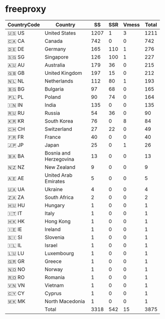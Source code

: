 # freeproxy

|CountryCode|Country|SS|SSR|Vmess|Total|
|  ----  | ----  |  ----  | ----  |  ----  | ----  |
|🇺🇸 US|United States|1207|1|3|1211|
|🇨🇦 CA|Canada|742|0|0|742|
|🇩🇪 DE|Germany|165|110|1|276|
|🇸🇬 SG|Singapore|126|100|1|227|
|🇦🇺 AU|Australia|179|36|0|215|
|🇬🇧 GB|United Kingdom|197|15|0|212|
|🇳🇱 NL|Netherlands|112|80|1|193|
|🇧🇬 BG|Bulgaria|97|68|0|165|
|🇵🇱 PL|Poland|90|74|0|164|
|🇮🇳 IN|India|135|0|0|135|
|🇷🇺 RU|Russia|54|36|0|90|
|🇰🇷 KR|South Korea|76|0|8|84|
|🇨🇭 CH|Switzerland|27|22|0|49|
|🇫🇷 FR|France|40|0|0|40|
|🇯🇵 JP|Japan|25|0|1|26|
|🇧🇦 BA|Bosnia and Herzegovina|13|0|0|13|
|🇳🇿 NZ|New Zealand|9|0|0|9|
|🇦🇪 AE|United Arab Emirates|5|0|0|5|
|🇺🇦 UA|Ukraine|4|0|0|4|
|🇿🇦 ZA|South Africa|2|0|0|2|
|🇭🇺 HU|Hungary|1|0|0|1|
|🇮🇹 IT|Italy|1|0|0|1|
|🇭🇰 HK|Hong Kong|1|0|0|1|
|🇮🇪 IE|Ireland|1|0|0|1|
|🇸🇮 SI|Slovenia|1|0|0|1|
|🇮🇱 IL|Israel|1|0|0|1|
|🇱🇺 LU|Luxembourg|1|0|0|1|
|🇬🇷 GR|Greece|1|0|0|1|
|🇳🇴 NO|Norway|1|0|0|1|
|🇷🇴 RO|Romania|1|0|0|1|
|🇻🇳 VN|Vietnam|1|0|0|1|
|🇨🇾 CY|Cyprus|1|0|0|1|
|🇲🇰 MK|North Macedonia|1|0|0|1|
||Total|3318|542|15|3875|
